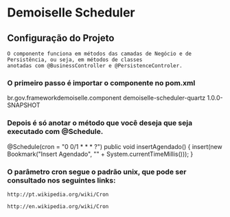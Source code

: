 # Demoiselle Scheduler

## Configuração do Projeto

    O componente funciona em métodos das camadas de Negócio e de Persistência, ou seja, em métodos de classes
    anotadas com @BusinessController e @PersistenceControler.

### O primeiro passo é importar o componente no pom.xml


<dependency>
    <groupId>br.gov.frameworkdemoiselle.component</groupId>
    <artifactId>demoiselle-scheduler-quartz</artifactId>
    <version>1.0.0-SNAPSHOT</version>
</dependency>

### Depois é só anotar o método que você deseja que seja executado com @Schedule.



@Schedule(cron = "0 0/1 * * * ?")
public void insertAgendado() {
    insert(new Bookmark("Insert Agendado", "" + System.currentTimeMillis()));
}


### O parâmetro cron segue o padrão unix, que pode ser consultado nos seguintes links:

    http://pt.wikipedia.org/wiki/Cron

    http://en.wikipedia.org/wiki/Cron
